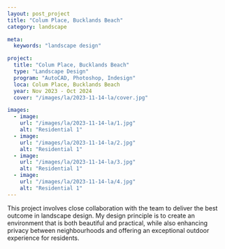 ```yaml
---
layout: post_project
title: "Colum Place, Bucklands Beach"
category: landscape

meta:
  keywords: "landscape design"

project:
  title: "Colum Place, Bucklands Beach"
  type: "Landscape Design"
  program: "AutoCAD, Photoshop, Indesign"
  loca: Colum Place, Bucklands Beach
  year: Nov 2023 - Oct 2024
  cover: "/images/la/2023-11-14-la/cover.jpg"

images:
  - image:
    url: "/images/la/2023-11-14-la/1.jpg"
    alt: "Residential 1"
  - image:
    url: "/images/la/2023-11-14-la/2.jpg"
    alt: "Residential 1"
  - image:
    url: "/images/la/2023-11-14-la/3.jpg"
    alt: "Residential 1"
  - image:
    url: "/images/la/2023-11-14-la/4.jpg"
    alt: "Residential 1"
---
```

<p>This project involves close collaboration with the team to deliver the best outcome in landscape design. My design principle is to create an environment that is both beautiful and practical, while also enhancing privacy between neighbourhoods and offering an exceptional outdoor experience for residents.</p>
